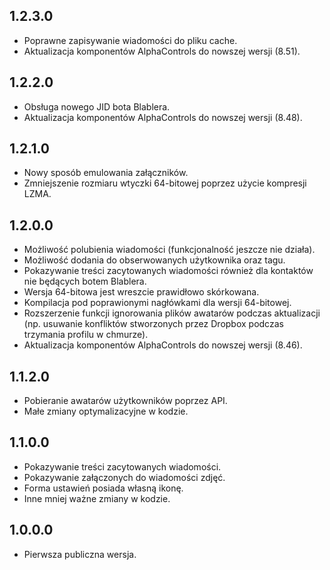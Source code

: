 1.2.3.0
-----
* Poprawne zapisywanie wiadomości do pliku cache.
* Aktualizacja komponentów AlphaControls do nowszej wersji (8.51).

1.2.2.0
-----
* Obsługa nowego JID bota Blablera.
* Aktualizacja komponentów AlphaControls do nowszej wersji (8.48).

1.2.1.0
-----
* Nowy sposób emulowania załączników.
* Zmniejszenie rozmiaru wtyczki 64-bitowej poprzez użycie kompresji LZMA.

1.2.0.0
-----
* Możliwość polubienia wiadomości (funkcjonalność jeszcze nie działa).
* Możliwość dodania do obserwowanych użytkownika oraz tagu.
* Pokazywanie treści zacytowanych wiadomości również dla kontaktów nie będących botem Blablera.
* Wersja 64-bitowa jest wreszcie prawidłowo skórkowana.
* Kompilacja pod poprawionymi nagłówkami dla wersji 64-bitowej.
* Rozszerzenie funkcji ignorowania plików awatarów podczas aktualizacji (np. usuwanie konfliktów stworzonych przez Dropbox podczas trzymania profilu w chmurze).
* Aktualizacja komponentów AlphaControls do nowszej wersji (8.46).

1.1.2.0
-----
* Pobieranie awatarów użytkowników poprzez API.
* Małe zmiany optymalizacyjne w kodzie.

1.1.0.0
-----
* Pokazywanie treści zacytowanych wiadomości.
* Pokazywanie załączonych do wiadomości zdjęć.
* Forma ustawień posiada własną ikonę.
* Inne mniej ważne zmiany w kodzie.

1.0.0.0
-----
* Pierwsza publiczna wersja.